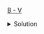 [B - V](https://atcoder.jp/contests/abc289/tasks/abc289_b)

<details><summary>Solution</summary>

![](../../../assets/abc289b.png)

</details>
